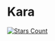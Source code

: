 # Kara
[![Stars Count](https://img.shields.io/github/stars/heliebiandexbilibili/kara?style=flat)](https://github.com/heliebiandexbilibili/kara/stargazers)
